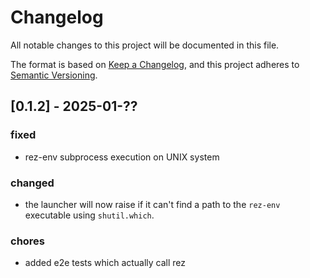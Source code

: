 # Changelog

All notable changes to this project will be documented in this file.

The format is based on [Keep a Changelog](https://keepachangelog.com/en/1.0.0/),
and this project adheres to [Semantic Versioning](https://semver.org/spec/v2.0.0.html).

## [0.1.2] - 2025-01-??

### fixed

- rez-env subprocess execution on UNIX system

### changed

- the launcher will now raise if it can't find a path to the `rez-env` executable
  using `shutil.which`.

### chores

- added e2e tests which actually call rez